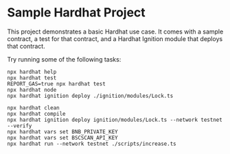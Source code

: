 # Sample Hardhat Project

This project demonstrates a basic Hardhat use case. It comes with a sample contract, a test for that contract, and a Hardhat Ignition module that deploys that contract.

Try running some of the following tasks:

```shell
npx hardhat help
npx hardhat test
REPORT_GAS=true npx hardhat test
npx hardhat node
npx hardhat ignition deploy ./ignition/modules/Lock.ts
```

```shell
npx hardhat clean
npx hardhat compile
npx hardhat ignition deploy ignition/modules/Lock.ts --network testnet --verify
npx hardhat vars set BNB_PRIVATE_KEY
npx hardhat vars set BSCSCAN_API_KEY
npx hardhat run --network testnet ./scripts/increase.ts
```